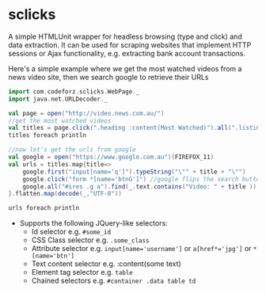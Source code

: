 sclicks
===========

A simple HTMLUnit wrapper for headless browsing (type and click) and data extraction. It can be used for scraping websites that implement HTTP sessions or Ajax functionality, e.g. extracting bank account transactions.

Here's a simple example where we get the most watched videos from a news video site, then we search google to retrieve their URLs
```scala
import com.codeforz.sclicks.WebPage._
import java.net.URLDecoder._

val page = open("http://video.news.com.au/")
//get the most watched videos
val titles = page.click(".heading :content(Most Watched)").all(".listing .video-block .heading a").map(_.text)
titles foreach println

//now let's get the urls from google
val google = open("https://www.google.com.au")(FIREFOX_11)
val urls = titles.map{title=>
    google.first("input[name='q']").typeString("\"" + title + "\"")
    google.click("form *[name='btnG']") //google flips the search button as button and input...
    google.all("#ires .g a").find(_.text.contains("Video: " + title )).map(e=>"q=([^&$]+)".r.findFirstMatchIn(e.attr("href")).map(_.group(1))).flatten
}.flatten.map(decode(_,"UTF-8"))

urls foreach println
```

* Supports the following JQuery-like selectors:
    * Id selector e.g. `#some_id`
    * CSS Class selector e.g. `.some_class`
    * Attribute selector e.g.  `input[name='username']` or `a[href*='jpg']` or `*[name='btn']`
    * Text content selector e.g. :content(some text)
    * Element tag selector e.g. `table`
    * Chained selectors e.g. `#container .data table td `



